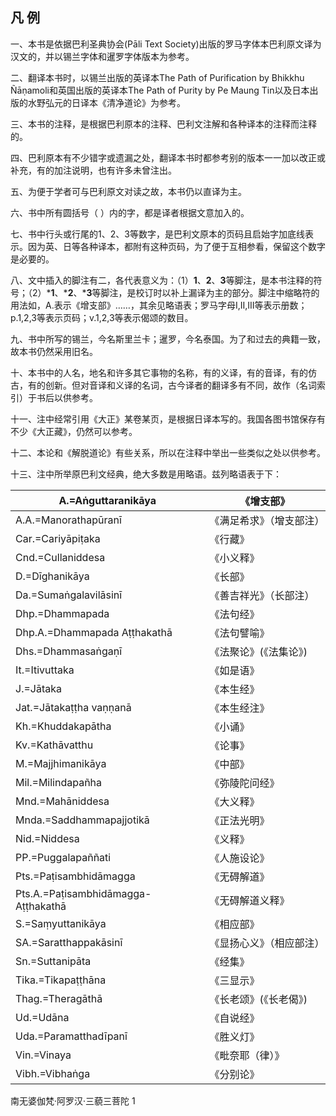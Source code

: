 ## 凡 例

一、本书是依据巴利圣典协会(Pāli Text Society)出版的罗马字体本巴利原文译为汉文的，并以锡兰字体和暹罗字体版本为参考。

二、翻译本书时，以锡兰出版的英译本The Path of Purification by Bhikkhu Ñāṇamoli和英国出版的英译本The Path of Purity by Pe Maung Tin以及日本出版的水野弘元的日译本《清净道论》为参考。

三、本书的注释，是根据巴利原本的注释、巴利文注解和各种译本的注释而注释的。

四、巴利原本有不少错字或遗漏之处，翻译本书时都参考别的版本一一加以改正或补充，有的加注说明，也有许多未曾注出。

五、为便于学者可与巴利原文对读之故，本书仍以直译为主。

六、书中所有圆括号（ ）内的字，都是译者根据文意加入的。

七、书中行头或行尾的1、2、3等数字，是巴利文原本的页码且启始字加底线表示。因为英、日等各种译本，都附有这种页码，为了便于互相参看，保留这个数字是必要的。

八、文中插入的脚注有二，各代表意义为：（1）**1**、**2**、**3**等脚注，是本书注释的符号；（2）***1**、***2**、***3**等脚注，是校订时以补上漏译为主的部分。脚注中缩略符的用法如，A.表示《增支部》……，其余见略语表；罗马字母I,II,III等表示册数；p.1,2,3等表示页码；v.1,2,3等表示偈颂的数目。

九、书中所写的锡兰，今名斯里兰卡；暹罗，今名泰国。为了和过去的典籍一致，故本书仍然采用旧名。

十、本书中的人名，地名和许多其它事物的名称，有的义译，有的音译，有的仿古，有的创新。但对音译和义译的名词，古今译者的翻译多有不同，故作（名词索引）于书后以供参考。

十一、注中经常引用《大正》某卷某页，是根据日译本写的。我国各图书馆保存有不少《大正藏》，仍然可以参考。

十二、本论和《解脱道论》有些关系，所以在注释中举出一些类似之处以供参考。

十三、注中所举原巴利文经典，绝大多数是用略语。兹列略语表于下：

| A.=Aṅguttaranikāya                  | 《增支部》               |
| ----------------------------------- | ------------------------ |
| A.A.=Manorathapūranī                | 《满足希求》（增支部注） |
| Car.=Cariyāpiṭaka                   | 《行藏》                 |
| Cnd.=Cullaniddesa                   | 《小义释》               |
| D.=Dīghanikāya                      | 《长部》                 |
| Da.=Sumaṅgalavilāsinī               | 《善吉祥光》（长部注）   |
| Dhp.=Dhammapada                     | 《法句经》               |
| Dhp.A.=Dhammapada Aṭṭhakathā        | 《法句譬喻》             |
| Dhs.=Dhammasaṅgaṇī                  | 《法聚论》(《法集论》)   |
| It.=Itivuttaka                      | 《如是语》               |
| J.=Jātaka                           | 《本生经》               |
| Jat.=Jātakaṭṭha vaṇṇanā             | 《本生经注》             |
| Kh.=Khuddakapātha                   | 《小诵》                 |
| Kv.=Kathāvatthu                     | 《论事》                 |
| M.=Majjhimanikāya                   | 《中部》                 |
| Mil.=Milindapañha                   | 《弥陵陀问经》           |
| Mnd.=Mahāniddesa                    | 《大义释》               |
| Mnda.=Saddhammapajjotikā            | 《正法光明》             |
| Nid.=Niddesa                        | 《义释》                 |
| PP.=Puggalapaññati                  | 《人施设论》             |
| Pts.=Paṭisambhidāmagga              | 《无碍解道》             |
| Pts.A.=Paṭisambhidāmagga-Aṭṭhakathā | 《无碍解道义释》         |
| S.=Saṃyuttanikāya                   | 《相应部》               |
| SA.=Saratthappakāsinī               | 《显扬心义》（相应部注） |
| Sn.=Suttanipāta                     | 《经集》                 |
| Tika.=Tikapaṭṭhāna                  | 《三显示》               |
| Thag.=Theragāthā                    | 《长老颂》(《长老偈》)   |
| Ud.=Udāna                           | 《自说经》               |
| Uda.=Paramatthadīpanī               | 《胜义灯》               |
| Vin.=Vinaya                         | 《毗奈耶（律）》         |
| Vibh.=Vibhaṅga                      | 《分别论》               |

南无婆伽梵·阿罗汉·三藐三菩陀 1